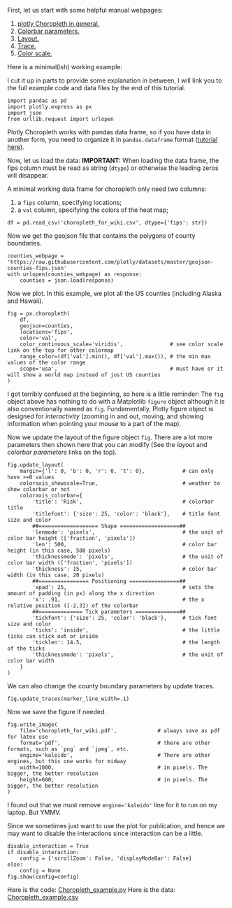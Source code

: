 First, let us start with some helpful manual webpages:

1. [plotly Choropleth in general.](https://plotly.com/python/choropleth-maps/)
2. [Colorbar parameters.](https://plotly.github.io/plotly.py-docs/generated/plotly.graph_objects.choropleth.html#plotly.graph_objects.choropleth.ColorBar)
3. [Layout.](https://plotly.com/python/reference/layout/#layout-legend)
4. [Trace.](https://plotly.com/python/reference/choropleth/)
4. [Color scale.](https://plotly.com/python/builtin-colorscales/)

Here is a minimal(ish) working example:

I cut it up in parts to provide some explanation in between, I will link you to the full example code and data files by the end of this tutorial.
```
import pandas as pd
import plotly.express as px
import json
from urllib.request import urlopen
```
Plotly Choropleth works with pandas data frame, so if you have data in another form, you need to organize it in `pandas.dataframe` format ([tutorial here](https://pandas.pydata.org/pandas-docs/stable/user_guide/dsintro.html)). 

Now, let us load the data:
**IMPORTANT:** When loading the data frame, the fips column must be read as string (`dtype`) or otherwise the leading zeros will disappear.

A minimal working data frame for choropleth only need two columns:

1. a `fips` column, specifying locations;
2. a `val` column, specifying the colors of the heat map;

```
df = pd.read_csv('choropleth_for_wiki.csv', dtype={'fips': str})
```

Now we get the geojson file that contains the polygons of county boundaries.

```
counties_webpage = 'https://raw.githubusercontent.com/plotly/datasets/master/geojson-counties-fips.json'
with urlopen(counties_webpage) as response:
    counties = json.load(response)
```
Now we plot. In this example, we plot all the US counties (including Alaska and Hawaii). 
```
fig = px.choropleth(
    df, 
    geojson=counties, 
    locations='fips', 
    color='val',
    color_continuous_scale='viridis',               # see color scale link on the top for other colormap
    range_color=(df['val'].min(), df['val'].max()), # the min max values of the color range
    scope='usa',                                    # must have or it will show a world map instead of just US counties
)
```
I got terribly confused at the beginning, so here is a little reminder: The `fig` object above has nothing to do with a Matplotlib `figure` object although it is also conventionally named as `fig`. 
Fundamentally, Plotly figure object is designed for *interactivity* (zooming in and out, moving, and showing information when pointing your mouse to a part of the map).

Now we update the layout of the figure object `fig`. 
There are a lot more parameters then shown here that you can modify
(See the *layout* and *colorbar parameters* links on the top).
```
fig.update_layout(
    margin={'l': 0, 'b': 0, 'r': 0, 't': 0},            # can only have >=0 values
    coloraxis_showscale=True,                           # weather to show colorbar or not
    coloraxis_colorbar={
        'title': 'Risk',                                # colorbar title
        'titlefont': {'size': 25, 'color': 'black'},    # title font size and color
        ##=================== Shape ===================##
        'lenmode': 'pixels',                            # the unit of color bar height (['fraction', 'pixels'])
        'len': 500,                                     # color bar height (in this case, 500 pixels)
        'thicknessmode': 'pixels',                      # the unit of color bar width (['fraction', 'pixels'])
        'thickness': 15,                                # color bar width (in this case, 20 pixels)
        ##================ Positioning ================##
        'xpad': 25,                                     # sets the amount of padding (in px) along the x direction
        'x': .91,                                       # the x relative position ([-2,3]) of the colorbar
        ##============== Tick parameters ==============##
        'tickfont': {'size': 25, 'color': 'black'},     # tick font size and color
        'ticks': 'inside',                              # the little ticks can stick out or inside
        'ticklen': 14.5,                                # the length of the ticks
        'thicknessmode': 'pixels',                      # the unit of color bar width
    }
)
```

We can also change the county boundary parameters by update traces.
```
fig.update_traces(marker_line_width=.1)
```

Now we save the figure if needed.
```
fig.write_image(
    file='choropleth_for_wiki.pdf',             # always save as pdf for latex use
    format='pdf',                               # there are other formats, such as `png` and `jpeg`, etc.
    engine='kaleido',                           # There are other engines, but this one works for midway
    width=1000,                                 # in pixels. The bigger, the better resolution
    height=600,                                 # in pixels. The bigger, the better resolution
)
```
I found out that we must remove `engine='kaleido'` line for it to run on my laptop. But YMMV.

Since we sometimes just want to use the plot for publication, and hence we may want to disable the interactions since interaction can be a little. 
```
disable_interaction = True
if disable_interaction:
    config = {'scrollZoom': False, 'displayModeBar': False}
else:
    config = None
fig.show(config=config)
```


Here is the code: [Choropleth_example.py](/uploads/choropleth_example.py)
Here is the data: [Choropleth_example.csv](/uploads/choropleth_example.csv)